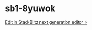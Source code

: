 # sb1-8yuwok

[Edit in StackBlitz next generation editor ⚡️](https://stackblitz.com/~/github.com/dkfinkbone/sb1-8yuwok)